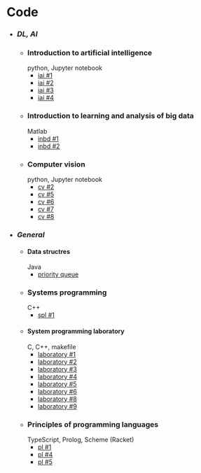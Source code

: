 # Code
* ### *DL, AI*
    * ### Introduction to artificial intelligence
         python, Jupyter notebook
       * [iai #1]
       * [iai #2]
       * [iai #3]
       * [iai #4]
    * ### Introduction to learning and analysis of big data
         Matlab
       * [inbd #1]
       * [inbd #2] 
    * ### Computer vision
         python, Jupyter notebook
       * [cv #2]
       * [cv #5]
       * [cv #6]
       * [cv #7]
       * [cv #8]
 * ### *General*
     * #### Data structres
         Java
       * [priority queue]   
   * ### Systems programming
      C++
       * [spl #1]
   * #### System programming laboratory
        C, C++, makefile
       * [laboratory #1]
       * [laboratory #2]
       * [laboratory #3]
       * [laboratory #4]
       * [laboratory #5]
       * [laboratory #6]
       * [laboratory #8]
       * [laboratory #9]
   * ### Principles of programming languages
        TypeScript, Prolog, Scheme (Racket)
       * [pl #1]
       * [pl #4]
       * [pl #5]


[spl #1]: <https://github.com/omerem/spl-1>


[pl #1]: <https://github.com/omerem/pl-1>
[pl #4]: <https://github.com/omerem/pl-4>
[pl #5]: <https://github.com/omerem/pl-5>

[cv #2]: <https://github.com/omerem/cv-2>
[cv #5]: <https://github.com/omerem/cv-5>
[cv #6]: <https://github.com/omerem/cv-6>
[cv #7]: <https://github.com/omerem/cv-7>
[cv #8]: <https://github.com/omerem/cv-8>



[dl #1]: <https://github.com/omerem/dl-1>
[dl #2]: <https://github.com/omerem/dl-2>

[iai #1]: <https://github.com/omerem/iai-1>
[iai #2]: <https://github.com/omerem/iai-2>
[iai #3]: <https://github.com/omerem/iai-3>
[iai #4]: <https://github.com/omerem/iai-4>



[inbd #1]: <https://github.com/omerem/inbd-1>
[inbd #2]: <https://github.com/omerem/inbd-2>


[priority queue]: <https://github.com/omerem/Data-Structures_PriorityQueue>
[laboratory #1]: <https://github.com/omerem/Sys_Prog_Lab-1>
[laboratory #2]: <https://github.com/omerem/Sys_Prog_Lab-2>
[laboratory #3]: <https://github.com/omerem/Sys_Prog_Lab-3>
[laboratory #4]: <https://github.com/omerem/Sys_Prog_Lab-4>
[laboratory #5]: <https://github.com/omerem/Sys_Prog_Lab-5>
[laboratory #6]: <https://github.com/omerem/Sys_Prog_Lab-6>
[laboratory #8]: <https://github.com/omerem/Sys_Prog_Lab-8>
[laboratory #9]: <https://github.com/omerem/Sys_Prog_Lab-9>
